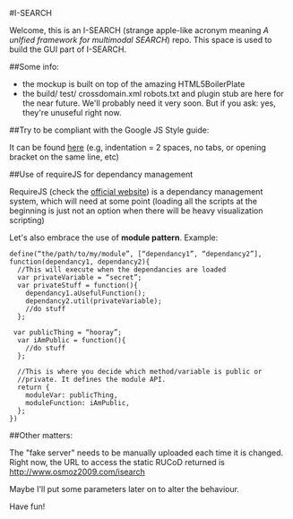 #I-SEARCH

Welcome, this is an I-SEARCH (strange apple-like acronym meaning *A unIfied framework for multimodal SEARCH*) repo.
This space is used to build the GUI part of I-SEARCH.


##Some info: 

- the mockup is built on top of the amazing HTML5BoilerPlate
- the build/ test/ crossdomain.xml robots.txt and plugin stub are here for the near future.
  We'll probably need it very soon. But if you ask: yes, they're unuseful right
  now.



##Try to be compliant with the Google JS Style guide: 
  
It can be found [here](http://google-styleguide.googlecode.com/svn/trunk/javascriptguide.xml)
(e.g, indentation = 2 spaces, no tabs, or opening bracket on the same line, etc)

##Use of requireJS for dependancy management

RequireJS (check the [official website](http://requirejs.org)) is a dependancy management system, which will need at some point (loading all the scripts at the beginning is just not an option when there will be heavy visualization scripting)

Let's also embrace the use of **module pattern**. Example: 

    define(“the/path/to/my/module”, [“dependancy1”, “dependancy2”],   function(dependancy1, dependancy2){
      //This will execute when the dependancies are loaded
      var privateVariable = “secret”;
      var privateStuff = function(){
        dependancy1.aUsefulFunction();
        dependancy2.util(privateVariable);
        //do stuff
      };

     var publicThing = “hooray”;
      var iAmPublic = function(){
        //do stuff
      };

      //This is where you decide which method/variable is public or
      //private. It defines the module API.
      return {
        moduleVar: publicThing, 
        moduleFunction: iAmPublic, 
      };
    })

##Other matters:
 
The "fake server" needs to be manually uploaded each time it is changed.
Right now, the URL to access the static RUCoD returned is http://www.osmoz2009.com/isearch

Maybe I'll put some parameters later on to alter the behaviour.


Have fun!
